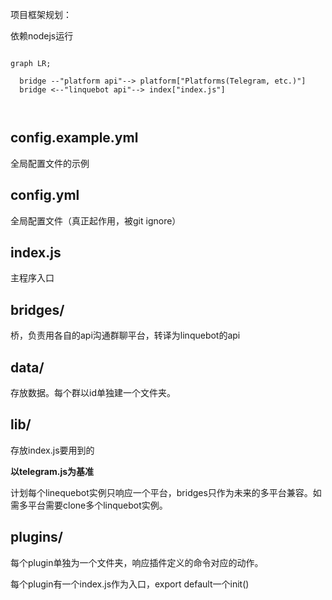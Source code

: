 项目框架规划：

依赖nodejs运行

```mermaid

graph LR;

  bridge --"platform api"--> platform["Platforms(Telegram, etc.)"]
  bridge <--"linquebot api"--> index["index.js"]

  

```

## config.example.yml

全局配置文件的示例

## config.yml

全局配置文件（真正起作用，被git ignore）

## index.js

主程序入口

## bridges/ 

桥，负责用各自的api沟通群聊平台，转译为linquebot的api

## data/

存放数据。每个群以id单独建一个文件夹。

## lib/

存放index.js要用到的

**以telegram.js为基准**

计划每个linequebot实例只响应一个平台，bridges只作为未来的多平台兼容。如需多平台需要clone多个linquebot实例。

## plugins/

每个plugin单独为一个文件夹，响应插件定义的命令对应的动作。

每个plugin有一个index.js作为入口，export default一个init()

